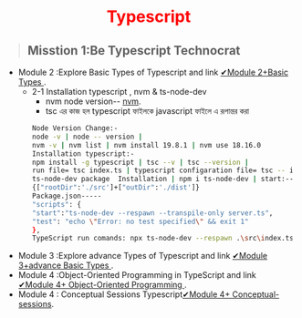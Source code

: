 <p>
 <h1 style="color:red;" align="center">Typescript</h1>
</p>

> ## Misstion 1:Be Typescript Technocrat 
- Module 2 :Explore Basic Types of Typescript and link [✔Module 2+Basic Types ](https://github.com/julfiker755/Basic-TypeScript-and-Types).
  - 2-1 Installation typescript , nvm & ts-node-dev
    - nvm node version-- [nvm](https://www.freecodecamp.org/news/nvm-for-windows-how-to-download-and-install-node-version-manager-in-windows-10/).
    - tsc  এর কাজ হল typescript  ফাইলকে javascript ফাইলে এ রূপান্তর করা
     ```sh
    Node Version Change:-
    node -v | node -- version |
    nvm -v | nvm list | nvm install 19.8.1 | nvm use 18.16.0
    Installation typescript:-
    npm install -g typescript | tsc --v | tsc --version |
    run file= tsc index.ts | typescript configaration file= tsc -- init | package.json file comoand=npm init -y
    ts-node-dev package  Installation | npm i ts-node-dev | start:--npx ts-node-dev src/Function.ts|
    {["rootDir":'./src']+["outDir":'./dist']}
     Package.json-----
    "scripts": {
    "start":"ts-node-dev --respawn --transpile-only server.ts",
    "test": "echo \"Error: no test specified\" && exit 1"
    },
    TypeScript run comands: npx ts-node-dev --respawn .\src\index.ts
     
    ```
-  Module 3 :Explore advance Types of Typescript and link [✔Module 3+advance Basic Types ](https://github.com/julfiker755/Advance-TypeScript-and-Types).
-  Module 4 :Object-Oriented Programming in TypeScript and link [✔Module 4+ Object-Oriented Programming ](https://github.com/julfiker755/Object-Oriented-Programming-in-TypeScript/tree/main).
-  Module 4 : Conceptual Sessions Typescript[✔Module 4+ Conceptual-sessions](https://github.com/julfiker755/Conceptual-sessions-typescript).


